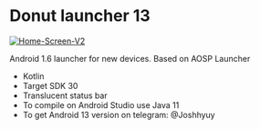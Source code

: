 # Donut launcher 13

<a href="https://ibb.co/Rg7DPqd"><img src="https://i.ibb.co/ZfNMK07/Home-Screen-V2.png" alt="Home-Screen-V2" border="0"></a>

Android 1.6 launcher for new devices.
Based on AOSP Launcher

+	Kotlin
+	Target SDK 30
+	Translucent status bar
+	To compile on Android Studio use Java 11
+	To get Android 13 version on telegram: @Joshhyuy
